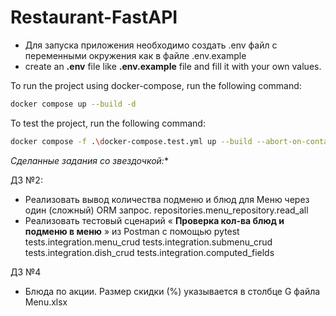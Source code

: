 Restaurant-FastAPI
==================

- Для запуска приложения необходимо создать .env файл с переменными окружения как в файле .env.example
- create an **.env** file like **.env.example** file and fill it with your own values.

To run the project using docker-compose, run the following command:

```bash
docker compose up --build -d
```

To test the project, run the following command:

```bash
docker compose -f .\docker-compose.test.yml up --build --abort-on-container-exit
```

**Сделанные задания со звездочкой*:**

ДЗ №2:

- Реализовать вывод количества подменю и блюд для Меню через один (сложный) ORM запрос.
  repositories.menu_repository.read_all
- Реализовать тестовый сценарий « **Проверка кол-ва блюд и подменю в меню** » из Postman с помощью pytest
  tests.integration.menu_crud
  tests.integration.submenu_crud
  tests.integration.dish_crud
  tests.integration.computed_fields

ДЗ №4

- Блюда по акции. Размер скидки (%) указывается в столбце G файла Menu.xlsx
